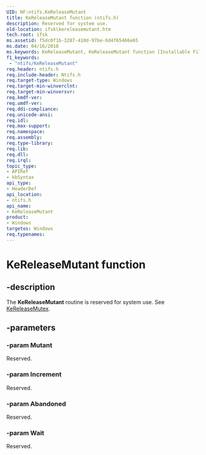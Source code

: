 ```yaml
---
UID: NF:ntifs.KeReleaseMutant
title: KeReleaseMutant function (ntifs.h)
description: Reserved for system use.
old-location: ifsk\kereleasemutant.htm
tech.root: ifsk
ms.assetid: f5dc0f1b-3287-410d-97be-6d4f65466e65
ms.date: 04/16/2018
ms.keywords: KeReleaseMutant, KeReleaseMutant function [Installable File System Drivers], ifsk.kereleasemutant, keref_3bfd3822-4bbe-4d79-844e-afc6511d1bbb.xml, ntifs/KeReleaseMutant
f1_keywords:
 - "ntifs/KeReleaseMutant"
req.header: ntifs.h
req.include-header: Ntifs.h
req.target-type: Windows
req.target-min-winverclnt: 
req.target-min-winversvr: 
req.kmdf-ver: 
req.umdf-ver: 
req.ddi-compliance: 
req.unicode-ansi: 
req.idl: 
req.max-support: 
req.namespace: 
req.assembly: 
req.type-library: 
req.lib: 
req.dll: 
req.irql: 
topic_type:
- APIRef
- kbSyntax
api_type:
- HeaderDef
api_location:
- ntifs.h
api_name:
- KeReleaseMutant
product:
- Windows
targetos: Windows
req.typenames: 
---
```


# KeReleaseMutant function


## -description


The <b>KeReleaseMutant</b> routine is reserved for system use. See <a href="https://docs.microsoft.com/windows-hardware/drivers/ddi/wdm/nf-wdm-kereleasemutex">KeReleaseMutex</a>. 


## -parameters




### -param Mutant

<p>Reserved.</p>


### -param Increment

Reserved.


### -param Abandoned

Reserved.


### -param Wait

Reserved.





